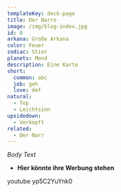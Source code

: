 ```yaml
---
templateKey: deck-page
title: Der Narro
image: /img/blog-index.jpg
id: 0
arkana: Große Arkana
color: Feuer
zodiac: Stier
planets: Mond
description: Eine Karte
short:
  common: abc
  job: geh
  love: def
natural:
  - Top
  - Leichtsinn
upsidedown:
  - Verkopft
related:
  - Der Narr
---
```

_Body Text_

* **Hier könnte ihre Werbung stehen**

youtube yp5C2YuYnk0
